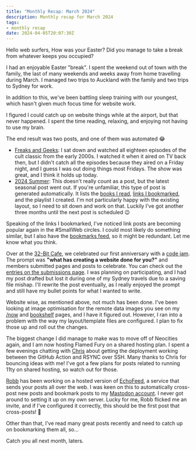 ```yaml
---
title: "Monthly Recap: March 2024"
description: Monthly recap for March 2024
tags:
- monthly recap
date: 2024-04-05T20:07:30Z
---
```


Hello web surfers, How was your Easter? Did you manage to take a break from whatever keeps you occupied?

I had an enjoyable Easter "break". I spent the weekend out of town with the family, the last of many weekends and weeks away from home travelling during March. I managed two trips to Auckland with the family and two trips to Sydney for work. 

In addition to this, we've been battling sleep training with our youngest, which hasn't given much focus time for website work.

I figured I could catch up on website things while at the airport, but that never happened. I spent the time reading, relaxing, and enjoying not having to use my brain.

The end result was two posts, and one of them was automated 😂 

- [Freaks and Geeks](/posts/freaks-and-geeks/): I sat down and watched all eighteen episodes of the cult classic from the early 2000s. I watched it when it aired on TV back then, but I didn't catch all the episodes because they aired on a Friday night, and I guess I was out doing things most Fridays. The show was great, and I think it holds up today.
- [2024 Summer](/posts/2024/2024-summer/): This doesn't really count as a post, but the latest seasonal post went out. If you're unfamiliar, this type of post is generated automatically. It lists the [books I read](/bookshelf/), [links I bookmarked](/bookmarks/), and the playlist I created. I'm not particularly happy with the existing layout, so I need to sit down and work on that. Luckily I've got another three months until the next post is scheduled 😉 

Speaking of the links I bookmarked, I've noticed link posts are becoming popular again in the #SmallWeb circles. I could most likely do something similar, but I also have the [bookmarks feed](/bookmarks-feed.xml), so it might be redundant. Let me know what you think.

Over at the [32-Bit Cafe](https://32bit.cafe), we celebrated our first anniversary with a [code jam](https://tilde.32bit.cafe/~hermit/community_jam_3/). The prompt was **"what has creating a website done for you?"** and members submitted pages and posts to celebrate. You can check out the [entries on the submissions page](https://tilde.32bit.cafe/~hermit/community_jam_3/submissions.html). I was planning on participating, and I had my post drafted but lost it during one of my Sydney travels due to a saving file mishap. I'll rewrite the post eventually, as I really enjoyed the prompt and still have my bullet points for what I wanted to write.

Website wise, as mentioned above, not much has been done. I've been looking at image optimisation for the remote data images you see on my [/now](/now/) and [bookshelf](/bookshelf/) pages, and I have it figured out. However, I ran into a problem with the way my layout/template files are configured. I plan to fix those up and roll out the changes.

The biggest change I did manage to make was to move off of Neocities again, and I am now hosting Flamed Fury on a shared hosting plan. I spent a few evenings chatting with [Chris](https://chrisburnell.com/) about getting the deployment working between the GitHub Action and RSYNC over SSH. Many thanks to Chris for bouncing ideas with me! I've got a few plans for posts related to running 11ty on shared hosting, so watch out for those.

[Robb](https://rknight.me/) has been working on a hosted version of [EchoFeed](https://echofeed.app), a service that sends your posts all over the web. I was keen on this to automatically cross-post new posts and bookmark posts to my [Mastodon account](https://social.lol/@flamed). I never got around to setting it up on my own server. Lucky for me, Robb flicked me an invite, and if I've configured it correctly, this should be the first post that cross-posts! 🎉

Other than that, I've read many great posts recently and need to catch up on bookmarking them all, so...

Catch you all next month, laters.
